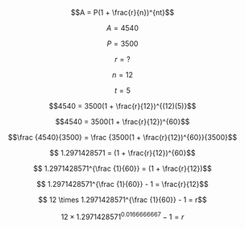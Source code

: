 $$A = P(1 + \frac{r}{n})^{nt}$$

$$A = 4540$$

$$P = 3500$$

$$r = ?$$

$$n = 12$$

$$t = 5$$

$$4540 = 3500(1 + \frac{r}{12})^{(12)(5)}$$

$$4540 = 3500(1 + \frac{r}{12})^{60}$$

$$\frac {4540}{3500} = \frac {3500(1 + \frac{r}{12})^{60}}{3500}$$

$$ 1.2971428571 = (1 + \frac{r}{12})^{60}$$

$$ 1.2971428571^{\frac {1}{60}} = (1 + \frac{r}{12})$$

$$ 1.2971428571^{\frac {1}{60}} - 1 = \frac{r}{12}$$

$$ 12 \times 1.2971428571^{\frac {1}{60}} - 1 = r$$

$$ 12 \times 1.2971428571^{0.0166666667} - 1 = r$$
